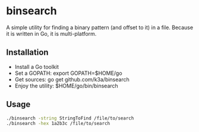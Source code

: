 # binsearch

A simple utility for finding a binary pattern (and offset to it) in a file.
Because it is written in Go, it is multi-platform.

## Installation

* Install a Go toolkit
* Set a GOPATH: export GOPATH=$HOME/go
* Get sources: go get github.com/k3a/binsearch
* Enjoy the utility: $HOME/go/bin/binsearch

## Usage

```bash
./binsearch -string StringToFind /file/to/search
./binsearch -hex 1a2b3c /file/to/search
```


